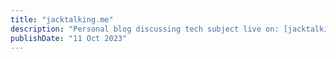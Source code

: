 ```yaml
---
title: "jacktalking.me"
description: "Personal blog discussing tech subject live on: [jacktalking.me]"
publishDate: "11 Oct 2023"
---
```

